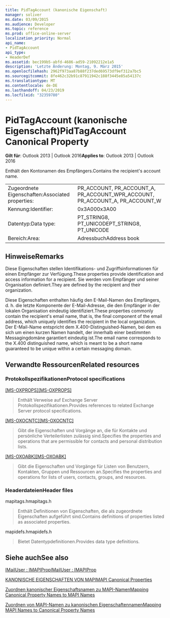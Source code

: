 ```yaml
---
title: PidTagAccount (kanonische Eigenschaft)
manager: soliver
ms.date: 03/09/2015
ms.audience: Developer
ms.topic: reference
ms.prod: office-online-server
localization_priority: Normal
api_name:
- PidTagAccount
api_type:
- HeaderDef
ms.assetid: bec199b5-abfd-4686-ad59-21092212e1a5
description: 'Letzte Änderung: Montag, 9. März 2015'
ms.openlocfilehash: 2962f973aa87b88f237ded69573df9ef312a7bc5
ms.sourcegitcommit: 8fe462c32b91c87911942c188f3445e85a54137c
ms.translationtype: MT
ms.contentlocale: de-DE
ms.lasthandoff: 04/23/2019
ms.locfileid: "32359780"
---
```

# <a name="pidtagaccount-canonical-property"></a><span data-ttu-id="2e60c-103">PidTagAccount (kanonische Eigenschaft)</span><span class="sxs-lookup"><span data-stu-id="2e60c-103">PidTagAccount Canonical Property</span></span>

  
  
<span data-ttu-id="2e60c-104">**Gilt für**: Outlook 2013 | Outlook 2016</span><span class="sxs-lookup"><span data-stu-id="2e60c-104">**Applies to**: Outlook 2013 | Outlook 2016</span></span> 
  
<span data-ttu-id="2e60c-105">Enthält den Kontonamen des Empfängers.</span><span class="sxs-lookup"><span data-stu-id="2e60c-105">Contains the recipient's account name.</span></span> 
  
|||
|:-----|:-----|
|<span data-ttu-id="2e60c-106">Zugeordnete Eigenschaften:</span><span class="sxs-lookup"><span data-stu-id="2e60c-106">Associated properties:</span></span>  <br/> |<span data-ttu-id="2e60c-107">PR_ACCOUNT, PR_ACCOUNT_A, PR_ACCOUNT_W</span><span class="sxs-lookup"><span data-stu-id="2e60c-107">PR_ACCOUNT, PR_ACCOUNT_A, PR_ACCOUNT_W</span></span>  <br/> |
|<span data-ttu-id="2e60c-108">Kennung:</span><span class="sxs-lookup"><span data-stu-id="2e60c-108">Identifier:</span></span>  <br/> |<span data-ttu-id="2e60c-109">0x3A00</span><span class="sxs-lookup"><span data-stu-id="2e60c-109">0x3A00</span></span>  <br/> |
|<span data-ttu-id="2e60c-110">Datentyp:</span><span class="sxs-lookup"><span data-stu-id="2e60c-110">Data type:</span></span>  <br/> |<span data-ttu-id="2e60c-111">PT_STRING8, PT_UNICODE</span><span class="sxs-lookup"><span data-stu-id="2e60c-111">PT_STRING8, PT_UNICODE</span></span>  <br/> |
|<span data-ttu-id="2e60c-112">Bereich:</span><span class="sxs-lookup"><span data-stu-id="2e60c-112">Area:</span></span>  <br/> |<span data-ttu-id="2e60c-113">Adressbuch</span><span class="sxs-lookup"><span data-stu-id="2e60c-113">Address book</span></span>  <br/> |
   
## <a name="remarks"></a><span data-ttu-id="2e60c-114">Hinweise</span><span class="sxs-lookup"><span data-stu-id="2e60c-114">Remarks</span></span>

<span data-ttu-id="2e60c-115">Diese Eigenschaften stellen Identifikations- und Zugriffsinformationen für einen Empfänger zur Verfügung.</span><span class="sxs-lookup"><span data-stu-id="2e60c-115">These properties provide identification and access information for a recipient.</span></span> <span data-ttu-id="2e60c-116">Sie werden vom Empfänger und seiner Organisation definiert.</span><span class="sxs-lookup"><span data-stu-id="2e60c-116">They are defined by the recipient and their organization.</span></span>
  
<span data-ttu-id="2e60c-117">Diese Eigenschaften enthalten häufig den E-Mail-Namen des Empfängers, d. h. die letzte Komponente der E-Mail-Adresse, die den Empfänger in der lokalen Organisation eindeutig identifiziert.</span><span class="sxs-lookup"><span data-stu-id="2e60c-117">These properties commonly contain the recipient's email name, that is, the final component of the email address, which uniquely identifies the recipient in the local organization.</span></span> <span data-ttu-id="2e60c-118">Der E-Mail-Name entspricht dem X.400-Distinguished-Namen, bei dem es sich um einen kurzen Namen handelt, der innerhalb einer bestimmten Messagingdomäne garantiert eindeutig ist.</span><span class="sxs-lookup"><span data-stu-id="2e60c-118">The email name corresponds to the X.400 distinguished name, which is meant to be a short name guaranteed to be unique within a certain messaging domain.</span></span>
  
## <a name="related-resources"></a><span data-ttu-id="2e60c-119">Verwandte Ressourcen</span><span class="sxs-lookup"><span data-stu-id="2e60c-119">Related resources</span></span>

### <a name="protocol-specifications"></a><span data-ttu-id="2e60c-120">Protokollspezifikationen</span><span class="sxs-lookup"><span data-stu-id="2e60c-120">Protocol specifications</span></span>

<span data-ttu-id="2e60c-121">[[MS-OXPROPS]](https://msdn.microsoft.com/library/f6ab1613-aefe-447d-a49c-18217230b148%28Office.15%29.aspx)</span><span class="sxs-lookup"><span data-stu-id="2e60c-121">[[MS-OXPROPS]](https://msdn.microsoft.com/library/f6ab1613-aefe-447d-a49c-18217230b148%28Office.15%29.aspx)</span></span>
  
> <span data-ttu-id="2e60c-122">Enthält Verweise auf Exchange Server Protokollspezifikationen.</span><span class="sxs-lookup"><span data-stu-id="2e60c-122">Provides references to related Exchange Server protocol specifications.</span></span>
    
<span data-ttu-id="2e60c-123">[[MS-OXOCNTC]](https://msdn.microsoft.com/library/9b636532-9150-4836-9635-9c9b756c9ccf%28Office.15%29.aspx)</span><span class="sxs-lookup"><span data-stu-id="2e60c-123">[[MS-OXOCNTC]](https://msdn.microsoft.com/library/9b636532-9150-4836-9635-9c9b756c9ccf%28Office.15%29.aspx)</span></span>
  
> <span data-ttu-id="2e60c-124">Gibt die Eigenschaften und Vorgänge an, die für Kontakte und persönliche Verteilerlisten zulässig sind.</span><span class="sxs-lookup"><span data-stu-id="2e60c-124">Specifies the properties and operations that are permissible for contacts and personal distribution lists.</span></span>
    
<span data-ttu-id="2e60c-125">[[MS-OXOABK]](https://msdn.microsoft.com/library/f4cf9b4c-9232-4506-9e71-2270de217614%28Office.15%29.aspx)</span><span class="sxs-lookup"><span data-stu-id="2e60c-125">[[MS-OXOABK]](https://msdn.microsoft.com/library/f4cf9b4c-9232-4506-9e71-2270de217614%28Office.15%29.aspx)</span></span>
  
> <span data-ttu-id="2e60c-126">Gibt die Eigenschaften und Vorgänge für Listen von Benutzern, Kontakten, Gruppen und Ressourcen an.</span><span class="sxs-lookup"><span data-stu-id="2e60c-126">Specifies the properties and operations for lists of users, contacts, groups, and resources.</span></span>
    
### <a name="header-files"></a><span data-ttu-id="2e60c-127">Headerdateien</span><span class="sxs-lookup"><span data-stu-id="2e60c-127">Header files</span></span>

<span data-ttu-id="2e60c-128">mapitags.h</span><span class="sxs-lookup"><span data-stu-id="2e60c-128">mapitags.h</span></span>
  
> <span data-ttu-id="2e60c-129">Enthält Definitionen von Eigenschaften, die als zugeordnete Eigenschaften aufgeführt sind.</span><span class="sxs-lookup"><span data-stu-id="2e60c-129">Contains definitions of properties listed as associated properties.</span></span>
    
<span data-ttu-id="2e60c-130">mapidefs.h</span><span class="sxs-lookup"><span data-stu-id="2e60c-130">mapidefs.h</span></span>
  
> <span data-ttu-id="2e60c-131">Bietet Datentypdefinitionen.</span><span class="sxs-lookup"><span data-stu-id="2e60c-131">Provides data type definitions.</span></span>
    
## <a name="see-also"></a><span data-ttu-id="2e60c-132">Siehe auch</span><span class="sxs-lookup"><span data-stu-id="2e60c-132">See also</span></span>



[<span data-ttu-id="2e60c-133">IMailUser : IMAPIProp</span><span class="sxs-lookup"><span data-stu-id="2e60c-133">IMailUser : IMAPIProp</span></span>](imailuserimapiprop.md)


[<span data-ttu-id="2e60c-134">KANONISCHE EIGENSCHAFTEN VON MAPI</span><span class="sxs-lookup"><span data-stu-id="2e60c-134">MAPI Canonical Properties</span></span>](mapi-canonical-properties.md)
  
[<span data-ttu-id="2e60c-135">Zuordnen kanonischer Eigenschaftsnamen zu MAPI-Namen</span><span class="sxs-lookup"><span data-stu-id="2e60c-135">Mapping Canonical Property Names to MAPI Names</span></span>](mapping-canonical-property-names-to-mapi-names.md)
  
[<span data-ttu-id="2e60c-136">Zuordnen von MAPI-Namen zu kanonischen Eigenschaftennamen</span><span class="sxs-lookup"><span data-stu-id="2e60c-136">Mapping MAPI Names to Canonical Property Names</span></span>](mapping-mapi-names-to-canonical-property-names.md)

